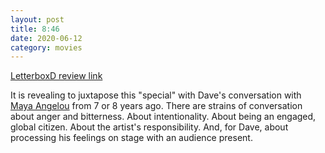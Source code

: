 ```yaml
---
layout: post
title: 8:46
date: 2020-06-12
category: movies
---
```

 
[LetterboxD review link](https://letterboxd.com/samarthbhaskar/film/dave-chappelle-8-46/)

It is revealing to juxtapose this "special" with Dave's conversation with <a href="https://www.youtube.com/watch?v=okc6COsgzoE">Maya Angelou</a> from 7 or 8 years ago. There are strains of conversation about anger and bitterness. About intentionality. About being an engaged, global citizen. About the artist's responsibility. And, for Dave, about processing his feelings on stage with an audience present. 